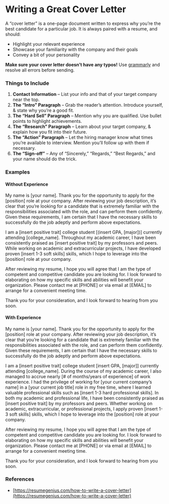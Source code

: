# Writing a Great Cover Letter

A “cover letter” is a one-page document written to express why you’re the best candidate for a particular job. It is always paired with a resume, and should:

* Highlight your relevant experience
* Showcase your familiarity with the company and their goals
* Convey a bit of your personality

**Make sure your cover letter doesn’t have any typos!** Use [grammarly](https://grammarly.com/) and resolve all errors before sending.

### Things to Include <a id="Things-to-Include"></a>

1. **Contact Information** – List your info and that of your target company near the top.
2. **The “Intro” Paragraph** – Grab the reader’s attention. Introduce yourself, & state why you’re a good fit.
3. **The “Hard Sell” Paragraph** – Mention why you are qualified. Use bullet points to highlight achievements.
4. **The “Research” Paragraph** – Learn about your target company, & explain how you fit into their future.
5. **The “Action” Paragraph** – Let the hiring manager know what times you’re available to interview. Mention you’ll follow up with them if necessary.
6. **The “Sign-off”** – Any of “Sincerely,” “Regards,” “Best Regards,” and your name should do the trick.

### Examples <a id="Examples"></a>

#### Without Experience <a id="Without-Experience"></a>

My name is \[your name\]. Thank you for the opportunity to apply for the \[position\] role at your company. After reviewing your job description, it’s clear that you’re looking for a candidate that is extremely familiar with the responsibilities associated with the role, and can perform them confidently. Given these requirements, I am certain that I have the necessary skills to successfully do the job adeptly and perform above expectations.

I am a \[insert positive trait\] college student \[\(insert GPA, \[major\]\)\] currently attending \[college\_name\]. Throughout my academic career, I have been consistently praised as \[insert positive trait\] by my professors and peers. While working on academic and extracurricular projects, I have developed proven \[insert 1-3 soft skills\] skills, which I hope to leverage into the \[position\] role at your company.

After reviewing my resume, I hope you will agree that I am the type of competent and competitive candidate you are looking for. I look forward to elaborating on how my specific skills and abilities will benefit your organization. Please contact me at \[PHONE\] or via email at \[EMAIL\] to arrange for a convenient meeting time.

Thank you for your consideration, and I look forward to hearing from you soon.

#### With Experience <a id="With-Experience"></a>

My name is \[your name\]. Thank you for the opportunity to apply for the \[position\] role at your company. After reviewing your job description, it’s clear that you’re looking for a candidate that is extremely familiar with the responsibilities associated with the role, and can perform them confidently. Given these requirements, I am certain that I have the necessary skills to successfully do the job adeptly and perform above expectations.

I am a \[insert positive trait\] college student \[insert GPA, \[major\]\] currently attending \[college\_name\]. During the course of my academic career, I also managed to accrue nearly \[\# of months/years of experience\] of work experience. I had the privilege of working for \[your current company’s name\] in a \[your current job title\] role in my free time, where I learned valuable professional skills such as \[insert 1-3 hard professional skills\]. In both my academic and professional life, I have been consistently praised as \[insert positive trait\] by my professors and peers. Whether working on academic, extracurricular, or professional projects, I apply proven \[insert 1-3 soft skills\] skills, which I hope to leverage into the \[position\] role at your company.

After reviewing my resume, I hope you will agree that I am the type of competent and competitive candidate you are looking for. I look forward to elaborating on how my specific skills and abilities will benefit your organization. Please contact me at \[PHONE\] or via email at \[EMAIL\] to arrange for a convenient meeting time.

Thank you for your consideration, and I look forward to hearing from you soon.

### References <a id="References"></a>

* [https://resumegenius.com/how-to-write-a-cover-letter](https://resumegenius.com/how-to-write-a-cover-letter)

